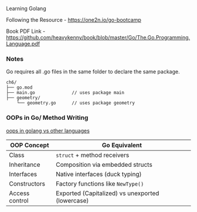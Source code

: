Learning Golang

Following the Resource - https://one2n.io/go-bootcamp

Book PDF Link -  https://github.com/heavykenny/book/blob/master/Go/The.Go.Programming.Language.pdf

### Notes
Go requires all .go files in the same folder to declare the same package.

```
ch6/ 
├── go.mod
├── main.go              // uses package main
├── geometry/
    └── geometry.go      // uses package geometry
```
### OOPs in Go/ Method Writing

[oops in golang vs other languages](ch6/methods.go)

| OOP Concept    | Go Equivalent                                    |
| -------------- | ------------------------------------------------ |
| Class          | `struct` + method receivers                      |
| Inheritance    | Composition via embedded structs                 |
| Interfaces     | Native interfaces (duck typing)                  |
| Constructors   | Factory functions like `NewType()`               |
| Access control | Exported (Capitalized) vs unexported (lowercase) |

